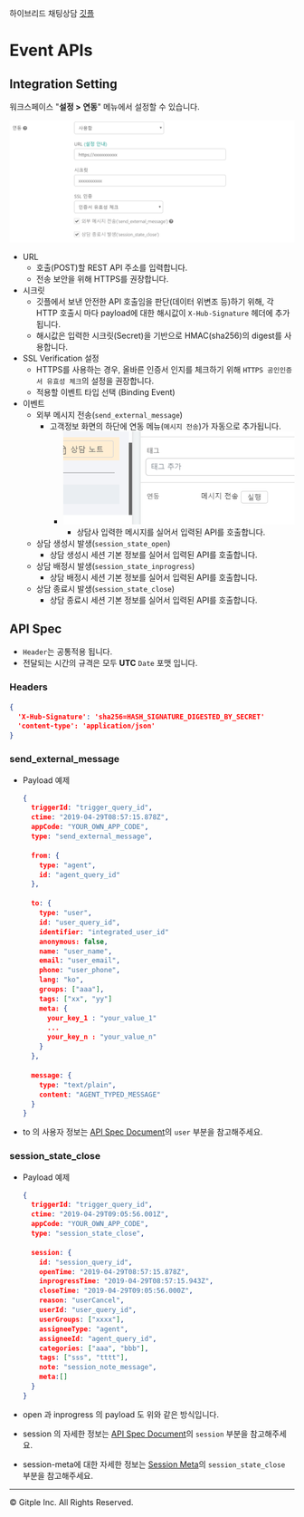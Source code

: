 하이브리드 채팅상담 [깃플](https://gitple.io)

# Event APIs

## Integration Setting

워크스페이스 "**설정 > 연동**" 메뉴에서 설정할 수 있습니다.

![Integration Setting](assets/images/event-api/wsSettingIntegration.png)

* URL
  * 호출(POST)할 REST API 주소를 입력합니다.
  * 전송 보안을 위해 HTTPS를 권장합니다.
* 시크릿
  * 깃플에서 보낸 안전한 API 호출임을 판단(데이터 위변조 등)하기 위해, 각 HTTP 호출시 마다 payload에 대한 해시값이 `X-Hub-Signature` 헤더에 추가됩니다.
  * 해시값은 입력한 시크릿(Secret)을 기반으로 HMAC(sha256)의 digest를 사용합니다.
* SSL Verification 설정
  * HTTPS를 사용하는 경우, 올바른 인증서 인지를 체크하기 위해 `HTTPS 공인인증서 유효성 체크`의 설정을 권장합니다.
  * 적용할 이벤트 타입 선택 (Binding Event)
* 이벤트
  * 외부 메시지 전송(`send_external_message`)
    * 고객정보 화면의 하단에 연동 메뉴(`메시지 전송`)가 자동으로 추가됩니다.
      * ![External Sending UI](assets/images/event-api/wsCustomerInfoExternalSending.png)
        * 상담사 입력한 메시지를 실어서 입력된 API를 호출합니다.
  * 상담 생성시 발생(`session_state_open`)
    * 상담 생성시 세션 기본 정보를 실어서 입력된 API를 호출합니다.
  * 상담 배정시 발생(`session_state_inprogress`)
    * 상담 배정시 세션 기본 정보를 실어서 입력된 API를 호출합니다.
  * 상담 종료시 발생(`session_state_close`)
    * 상담 종료시 세션 기본 정보를 실어서 입력된 API를 호출합니다.

## API Spec

* `Header`는 공통적용 됩니다.
* 전달되는 시간의 규격은 모두 **UTC** `Date` 포맷 입니다.

### Headers

```json
{
  'X-Hub-Signature': 'sha256=HASH_SIGNATURE_DIGESTED_BY_SECRET'
  'content-type': 'application/json'
}
```

### send_external_message

* Payload 예제

  ```json
  {
    triggerId: "trigger_query_id",
    ctime: "2019-04-29T08:57:15.878Z",
    appCode: "YOUR_OWN_APP_CODE",
    type: "send_external_message",

    from: {
      type: "agent",
      id: "agent_query_id"
    },

    to: {
      type: "user",
      id: "user_query_id",
      identifier: "integrated_user_id"
      anonymous: false,
      name: "user_name",
      email: "user_email",
      phone: "user_phone",
      lang: "ko",
      groups: ["aaa"],
      tags: ["xx", "yy"]
      meta: {
        your_key_1 : "your_value_1"
        ...
        your_key_n : "your_value_n"
      }
    },

    message: {
      type: "text/plain",
      content: "AGENT_TYPED_MESSAGE"
    }
  }
  ```

* to 의 사용자 정보는 [API Spec Document](http://guide.gitple.io/api)의 `user` 부분을 참고해주세요.

### session_state_close

* Payload 예제

  ```json
  {
    triggerId: "trigger_query_id",
    ctime: "2019-04-29T09:05:56.001Z",
    appCode: "YOUR_OWN_APP_CODE",
    type: "session_state_close",

    session: {
      id: "session_query_id",
      openTime: "2019-04-29T08:57:15.878Z",
      inprogressTime: "2019-04-29T08:57:15.943Z",
      closeTime: "2019-04-29T09:05:56.000Z",
      reason: "userCancel",
      userId: "user_query_id",
      userGroups: ["xxxx"],
      assigneeType: "agent",
      assigneeId: "agent_query_id",
      categories: ["aaa", "bbb"],
      tags: ["sss", "tttt"],
      note: "session_note_message",
      meta:[]
    }
  }
  ```

* open 과 inprogress 의 payload 도 위와 같은 방식입니다.
* session 의 자세한 정보는 [API Spec Document](http://guide.gitple.io/api)의 `session` 부분을 참고해주세요.
* session-meta에 대한 자세한 정보는 [Session Meta](http://guide.gitple.io/#/session-meta)의 `session_state_close` 부분을 참고해주세요.
---

© Gitple Inc. All Rights Reserved.
